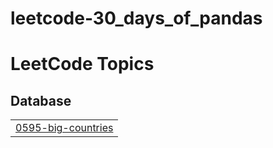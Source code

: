 # leetcode-30_days_of_pandas
<!---LeetCode Topics Start-->
# LeetCode Topics
## Database
|  |
| ------- |
| [0595-big-countries](https://github.com/mas-tono/leetcode-30_days_of_pandas/tree/master/0595-big-countries) |
<!---LeetCode Topics End-->